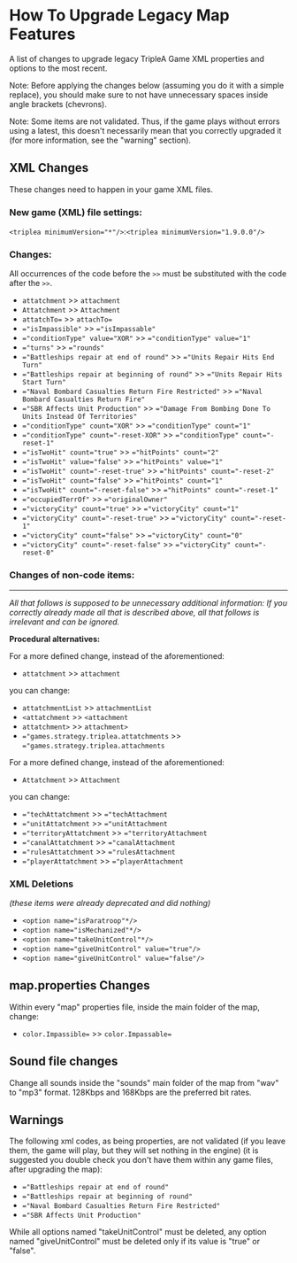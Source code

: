 # How To Upgrade Legacy Map Features

A list of changes to upgrade legacy TripleA Game XML properties and options to the most recent.
 
Note: Before applying the changes below (assuming you do it with a simple replace), you should make
sure to not have unnecessary spaces inside angle brackets (chevrons).

Note: Some items are not validated. Thus, if the game plays without errors using a latest,
this doesn't necessarily mean that you correctly upgraded it (for more information, see the "warning"
section).


## XML Changes

These changes need to happen in your game XML files.

### New game (XML) file settings:

`<triplea minimumVersion="*"/>`:`<triplea minimumVersion="1.9.0.0"/>`

### Changes:

All occurrences of the code before the `>>` must be substituted with the code after the `>>`.

- `attatchment` >> `attachment`
- `Attatchment` >> `Attachment`
- `attatchTo=` >> `attachTo=`
- `="isImpassible"` >> `="isImpassable"`
- `="conditionType" value="XOR"` >> `="conditionType" value="1"`
- `="turns"` >> `="rounds"`
- `="Battleships repair at end of round"` >> `="Units Repair Hits End Turn"`
- `="Battleships repair at beginning of round"` >> `="Units Repair Hits Start Turn"`
- `="Naval Bombard Casualties Return Fire Restricted"` >> `="Naval Bombard Casualties Return Fire"`
- `="SBR Affects Unit Production"` >> `="Damage From Bombing Done To Units Instead Of Territories"`
- `="conditionType" count="XOR"` >> `="conditionType" count="1"`
- `="conditionType" count="-reset-XOR"` >> `="conditionType" count="-reset-1"`
- `="isTwoHit" count="true"` >> `="hitPoints" count="2"`
- `="isTwoHit" value="false"` >> `="hitPoints" value="1"`
- `="isTwoHit" count="-reset-true"` >> `="hitPoints" count="-reset-2"`
- `="isTwoHit" count="false"` >> `="hitPoints" count="1"`
- `="isTwoHit" count="-reset-false"` >> `="hitPoints" count="-reset-1"`
- `="occupiedTerrOf"` >> `="originalOwner"`
- `="victoryCity" count="true"` >> `="victoryCity" count="1"`
- `="victoryCity" count="-reset-true"` >> `="victoryCity" count="-reset-1"`
- `="victoryCity" count="false"` >> `="victoryCity" count="0"`
- `="victoryCity" count="-reset-false"` >> `="victoryCity" count="-reset-0"`


### Changes of non-code items:

---

_All that follows is supposed to be unnecessary additional information: If you correctly already made all that is
described above, all that follows is irrelevant and can be ignored._

**Procedural alternatives:**

For a more defined change, instead of the aforementioned:

- `attatchment` >> `attachment`

you can change:

- `attatchmentList` >> `attachmentList`
- `<attatchment` >> `<attachment`
- `attatchment>` >> `attachment>`
- `="games.strategy.triplea.attatchments` >> `="games.strategy.triplea.attachments`

For a more defined change, instead of the aforementioned:

- `Attatchment` >> `Attachment`

you can change:

- `="techAttatchment` >> `="techAttachment`
- `="unitAttatchment` >> `="unitAttachment`
- `="territoryAttatchment` >> `="territoryAttachment`
- `="canalAttatchment` >> `="canalAttachment`
- `="rulesAttatchment` >> `="rulesAttachment`
- `="playerAttatchment` >> `="playerAttachment`



### XML Deletions

_(these items were already deprecated and did nothing)_

- `<option name="isParatroop"*/>`
- `<option name="isMechanized"*/>`
- `<option name="takeUnitControl"*/>`
- `<option name="giveUnitControl" value="true"/>`
- `<option name="giveUnitControl" value="false"/>`

## map.properties Changes

Within every "map" properties file, inside the main folder of the map, change:

- `color.Impassible=` >> `color.Impassable=`

## Sound file changes

Change all sounds inside the "sounds" main folder of the map from "wav" to "mp3" format.
128Kbps and 168Kbps are the preferred bit rates.


## Warnings

The following xml codes, as being properties, are not validated (if you leave them, the game will play,
but they will set nothing in the engine) (it is suggested you double check you don't have them within
any game files, after upgrading the map):

- `="Battleships repair at end of round"`
- `="Battleships repair at beginning of round"`
- `="Naval Bombard Casualties Return Fire Restricted"`
- `="SBR Affects Unit Production"`

While all options named "takeUnitControl" must be deleted, any option named "giveUnitControl" must be
deleted only if its value is "true" or "false".
